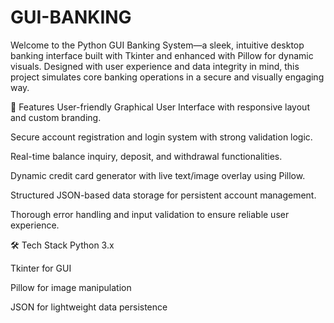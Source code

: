# GUI-BANKING
Welcome to the Python GUI Banking System—a sleek, intuitive desktop banking interface built with Tkinter and enhanced with Pillow for dynamic visuals. Designed with user experience and data integrity in mind, this project simulates core banking operations in a secure and visually engaging way.

🚀 Features
User-friendly Graphical User Interface with responsive layout and custom branding.

Secure account registration and login system with strong validation logic.

Real-time balance inquiry, deposit, and withdrawal functionalities.

Dynamic credit card generator with live text/image overlay using Pillow.

Structured JSON-based data storage for persistent account management.

Thorough error handling and input validation to ensure reliable user experience.

🛠️ Tech Stack
Python 3.x

Tkinter for GUI

Pillow for image manipulation

JSON for lightweight data persistence
